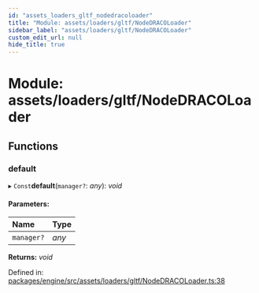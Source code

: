 ```yaml
---
id: "assets_loaders_gltf_nodedracoloader"
title: "Module: assets/loaders/gltf/NodeDRACOLoader"
sidebar_label: "assets/loaders/gltf/NodeDRACOLoader"
custom_edit_url: null
hide_title: true
---
```


# Module: assets/loaders/gltf/NodeDRACOLoader

## Functions

### default

▸ `Const`**default**(`manager?`: *any*): *void*

#### Parameters:

Name | Type |
:------ | :------ |
`manager?` | *any* |

**Returns:** *void*

Defined in: [packages/engine/src/assets/loaders/gltf/NodeDRACOLoader.ts:38](https://github.com/xr3ngine/xr3ngine/blob/716a06460/packages/engine/src/assets/loaders/gltf/NodeDRACOLoader.ts#L38)
